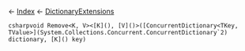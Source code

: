 ← [Index](Api-Index) ← [DictionaryExtensions](System.Collections.Generic.DictionaryExtensions)

```csharpvoid Remove<K, V><[K](), [V]()>([ConcurrentDictionary<TKey, TValue>](System.Collections.Concurrent.ConcurrentDictionary`2) dictionary, [K]() key)```